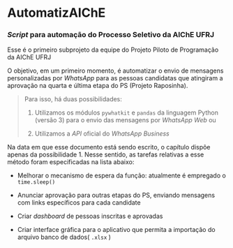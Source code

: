 # AutomatizAIChE
### *Script* para automação do Processo Seletivo da AIChE UFRJ

Esse é o primeiro subprojeto da equipe do Projeto Piloto de Programação 
da AIChE UFRJ

O objetivo, em um primeiro momento, é automatizar o envio de mensagens
personalizadas por *WhatsApp* para as pessoas candidatas que atingiram a 
aprovação na quarta e última etapa do PS (Projeto Raposinha). 

> Para isso, há duas possibilidades:
>
>  1. Utilizamos os módulos `pywhatkit` e `pandas` da linguagem Python (versão 3) para o envio das
mensagens por *WhatsApp Web* ou 
>
>  2. Utilizamos a *API* oficial do *WhatsApp Business* 

Na data em que esse documento está sendo escrito, o capítulo dispõe apenas 
da possibilidade 1. Nesse sentido, as tarefas relativas a esse método
foram especificadas na lista abaixo:

- Melhorar o mecanismo de espera da função: atualmente é empregado o `time.sleep()`

- Anunciar aprovação para outras etapas do PS, enviando mensagens com links específicos para cada candidate

- Criar *dashboard* de pessoas inscritas e aprovadas 

- Criar interface gráfica para o aplicativo que permita a importação do arquivo banco de dados( `.xlsx` )
